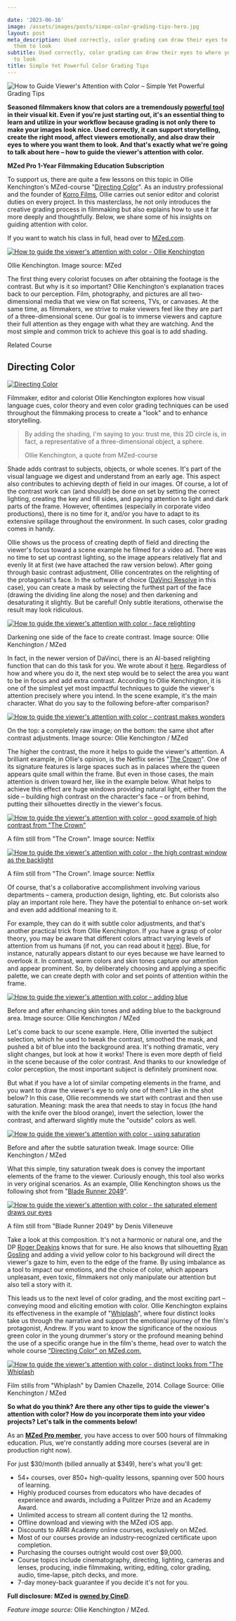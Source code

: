 ```yaml
---

date: '2023-06-16'
image: /assets/images/posts/simpe-color-grading-tips-hero.jpg
layout: post
meta_description: Used correctly, color grading can draw their eyes to where you want
  them to look
subtitle: Used correctly, color grading can draw their eyes to where you want them
  to look
title: Simple Yet Powerful Color Grading Tips
---
```


![How to Guide Viewer's Attention with Color – Simple Yet Powerful Grading Tips](/assets/images/posts/simpe-color-grading-tips-hero.jpg)

**Seasoned filmmakers know that colors are a tremendously [powerful tool](https://www.cined.com/film-color-schemes-cinematic-color-design/) in their visual kit. Even if you're just starting out, it's an essential thing to learn and utilize in your workflow because grading is not only there to make your images look nice. Used correctly, it can support storytelling, create the right mood, affect viewers emotionally, and also draw their eyes to where you want them to look. And that's exactly what we're going to talk about here – how to guide the viewer's attention with color.**

**MZed Pro 1-Year Filmmaking Education Subscription**

To support us, there are quite a few lessons on this topic in Ollie Kenchington's MZed-course "[Directing Color](https://www.mzed.com/courses/directing-color?tap_a=17272-420962&tap_s=3921687-ffee2d)". As an industry professional and the founder of [Korro Films](https://www.korro.co.uk/), Ollie carries out senior editor and colorist duties on every project. In this masterclass, he not only introduces the creative grading process in filmmaking but also explains how to use it far more deeply and thoughtfully. Below, we share some of his insights on guiding attention with color.

If you want to watch his class in full, head over to [MZed.com](https://www.mzed.com/courses/directing-color?tap_a=17272-420962&tap_s=3921687-ffee2d).

[![How to guide the viewer's attention with color - Ollie Kenchington](/assets/images/posts/simple-color-grading-tips-ollie-kenchington.jpg)](/assets/images/posts/simple-color-grading-tips-ollie-kenchington.jpg)

Ollie Kenchington. Image source: MZed

The first thing every colorist focuses on after obtaining the footage is the contrast. But why is it so important? Ollie Kenchington's explanation traces back to our perception. Film, photography, and pictures are all two-dimensional media that we view on flat screens, TVs, or canvases. At the same time, as filmmakers, we strive to make viewers feel like they are part of a three-dimensional scene. Our goal is to immerse viewers and capture their full attention as they engage with what they are watching. And the most simple and common trick to achieve this goal is to add shading.

Related Course

## Directing Color

[![Directing Color](/assets/images/posts/simple-color-grading-tips-directing-color-course.jpg)](https://www.mzed.com/courses/directing-color?tap_a=17272-420962&tap_s=3897887-d89a01)

Filmmaker, editor and colorist Ollie Kenchington explores how visual language cues, color theory and even color grading techniques can be used throughout the filmmaking process to create a "look" and to enhance storytelling.

> By adding the shading, I'm saying to you: trust me, this 2D circle is, in fact, a representative of a three-dimensional object, a sphere.
> 
> Ollie Kenchington, a quote from MZed-course

Shade adds contrast to subjects, objects, or whole scenes. It's part of the visual language we digest and understand from an early age. This aspect also contributes to achieving depth of field in our images. Of course, a lot of the contrast work can (and should!) be done on set by setting the correct lighting, creating the key and fill sides, and paying attention to light and dark parts of the frame. However, oftentimes (especially in corporate video productions), there is no time for it, and/or you have to adapt to its extensive spillage throughout the environment. In such cases, color grading comes in handy.

Ollie shows us the process of creating depth of field and directing the viewer's focus toward a scene example he filmed for a video ad. There was no time to set up contrast lighting, so the image appears relatively flat and evenly lit at first (we have attached the raw version below). After going through basic contrast adjustment, Ollie concentrates on the relighting of the protagonist's face. In the software of choice ([DaVinci Resolve](https://www.bhphotovideo.com/c/product/1366318-REG/blackmagic_design_dv_resstud_davinci_resolve_stud_color.html/BI/7953/KBID/8488/SID/mascha) in this case), you can create a mask by selecting the furthest part of the face (drawing the dividing line along the nose) and then darkening and desaturating it slightly. But be careful! Only subtle iterations, otherwise the result may look ridiculous.

[![How to guide the viewer's attention with color - face relighting](/assets/images/posts/simple-color-grading-tips-face-relighting.jpg)](/assets/images/posts/simple-color-grading-tips-face-relighting.jpg)

Darkening one side of the face to create contrast. Image source: Ollie Kenchington / MZed

In fact, in the newer version of DaVinci, there is an AI-based relighting function that can do this task for you. We wrote about it [here](https://www.cined.com/davinci-resolve-18-5-beta-released-ai-tools-for-text-based-editing-upscaling-re-lighting-and-more/). Regardless of how and where you do it, the next step would be to select the area you want to be in focus and add extra contrast. According to Ollie Kenchington, it is one of the simplest yet most impactful techniques to guide the viewer's attention precisely where you intend. In the scene example, it's the main character. What do you say to the following before-after comparison?

[![How to guide the viewer's attention with color - contrast makes wonders](/assets/images/posts/simple-color-grading-tips-adding-contrast.jpg)](/assets/images/posts/simple-color-grading-tips-adding-contrast.jpg)

On the top: a completely raw image; on the bottom: the same shot after contrast adjustments. Image source: Ollie Kenchington / MZed

The higher the contrast, the more it helps to guide the viewer's attention. A brilliant example, in Ollie's opinion, is the Netflix series "[The Crown](https://www.netflix.com/title/80025678)". One of its signature features is large spaces such as in palaces where the queen appears quite small within the frame. But even in those cases, the main attention is driven toward her, like in the example below. What helps to achieve this effect are huge windows providing natural light, either from the side – building high contrast on the character's face – or from behind, putting their silhouettes directly in the viewer's focus.

[![How to guide the viewer's attention with color - good example of high contrast from "The Crown"](/assets/images/posts/simple-color-grading-tips-the-crown-queen.jpg)](/assets/images/posts/simple-color-grading-tips-the-crown-queen.jpg)

A film still from "The Crown". Image source: Netflix

[![How to guide the viewer's attention with color - the high contrast window as the backlight](/assets/images/posts/simple-color-grading-tips-crown-windows.jpg)](/assets/images/posts/simple-color-grading-tips-crown-windows.jpg)

A film still from "The Crown". Image source: Netflix

Of course, that's a collaborative accomplishment involving various departments – camera, production design, lighting, etc. But colorists also play an important role here. They have the potential to enhance on-set work and even add additional meaning to it.

For example, they can do it with subtle color adjustments, and that's another practical trick from Ollie Kenchington. If you have a grasp of color theory, you may be aware that different colors attract varying levels of attention from us humans (if not, you can read about it [here](https://www.cined.com/color-theory-the-lifeblood-of-filmmaking/)). Blue, for instance, naturally appears distant to our eyes because we have learned to overlook it. In contrast, warm colors and skin tones capture our attention and appear prominent. So, by deliberately choosing and applying a specific palette, we can create depth with color and set points of attention within the frame.

[![How to guide the viewer's attention with color - adding blue](/assets/images/posts/simple-color-grading-tips-skintones-blue.jpg)](/assets/images/posts/simple-color-grading-tips-skintones-blue.jpg)

Before and after enhancing skin tones and adding blue to the background area. Image source: Ollie Kenchington / MZed

Let's come back to our scene example. Here, Ollie inverted the subject selection, which he used to tweak the contrast, smoothed the mask, and pushed a bit of blue into the background area. It's nothing dramatic, very slight changes, but look at how it works! There is even more depth of field in the scene because of the color contrast. And thanks to our knowledge of color perception, the most important subject is definitely prominent now.

But what if you have a lot of similar competing elements in the frame, and you want to draw the viewer's eye to only one of them? Like in the shot below? In this case, Ollie recommends we start with contrast and then use saturation. Meaning: mask the area that needs to stay in focus (the hand with the knife over the blood orange), invert the selection, lower the contrast, and afterward slightly mute the "outside" colors as well.

[![How to guide the viewer's attention with color - using saturation](/assets/images/posts/simple-color-grading-tips-saturation.jpg)](/assets/images/posts/simple-color-grading-tips-saturation.jpg)

Before and after the subtle saturation tweak. Image source: Ollie Kenchington / MZed

What this simple, tiny saturation tweak does is convey the important elements of the frame to the viewer. Curiously enough, this tool also works in very original scenarios. As an example, Ollie Kenchington shows us the following shot from "[Blade Runner 2049](https://www.imdb.com/title/tt1856101/)".

[![How to guide the viewer's attention with color - the saturated element draws our eyes](/assets/images/posts/simple-color-grading-tips-blade-runner.jpg)](/assets/images/posts/simple-color-grading-tips-blade-runner.jpg)

A film still from "Blade Runner 2049" by Denis Villeneuve

Take a look at this composition. It's not a harmonic or natural one, and the DP [Roger Deakins](https://www.imdb.com/name/nm0005683/?ref_=nv_sr_srsg_0_tt_2_nm_6_q_roger%2520deakin) knows that for sure. He also knows that silhouetting [Ryan Gosling](https://www.imdb.com/name/nm0331516/?ref_=tt_cl_i_2) and adding a vivid yellow color to his background will direct the viewer's gaze to him, even to the edge of the frame. By using imbalance as a tool to impact our emotions, and the choice of color, which appears unpleasant, even toxic, filmmakers not only manipulate our attention but also tell a story with it.

This leads us to the next level of color grading, and the most exciting part – conveying mood and eliciting emotion with color. Ollie Kenchington explains its effectiveness in the example of  "[Whiplash](https://www.imdb.com/title/tt2582802/?ref_=fn_al_tt_1)", where four distinct looks take us through the narrative and support the emotional journey of the film's protagonist, Andrew. If you want to know the significance of the noxious green color in the young drummer's story or the profound meaning behind the use of a specific orange hue in the film's theme, head over to watch the whole course ["Directing Color" on MZed.com.](https://www.mzed.com/courses/directing-color?tap_a=17272-420962&tap_s=3921687-ffee2d)

[![How to guide the viewer's attention with color - distinct looks from "The Whiplash](/assets/images/posts/simple-color-grading-tips-whiplash-looks.jpg)](/assets/images/posts/simple-color-grading-tips-whiplash-looks.jpg)

Film stills from "Whiplash" by Damien Chazelle, 2014. Collage Source: Ollie Kenchington / MZed

**So what do you think? Are there any other tips to guide the viewer's attention with color? How do you incorporate them into your video projects? Let's talk in the comments below!**

As an [**MZed Pro member**](https://www.mzed.com/?tap_a=17272-420962&tap_s=3921687-ffee2d), you have access to over 500 hours of filmmaking education. Plus, we're constantly adding more courses (several are in production right now).

For just $30/month (billed annually at $349), here's what you'll get:

-   54+ courses, over 850+ high-quality lessons, spanning over 500 hours of learning.
-   Highly produced courses from educators who have decades of experience and awards, including a Pulitzer Prize and an Academy Award.
-   Unlimited access to stream all content during the 12 months.
-   Offline download and viewing with the MZed iOS app.
-   Discounts to ARRI Academy online courses, exclusively on MZed.
-   Most of our courses provide an industry-recognized certificate upon completion.
-   Purchasing the courses outright would cost over $9,000.
-   Course topics include cinematography, directing, lighting, cameras and lenses, producing, indie filmmaking, writing, editing, color grading, audio, time-lapse, pitch decks, and more.
-   7-day money-back guarantee if you decide it's not for you.

**Full disclosure: MZed is [owned by CineD](https://www.cined.com/cined-acquires-mzed/)**.

_Feature image source:_ Ollie Kenchington / MZed.